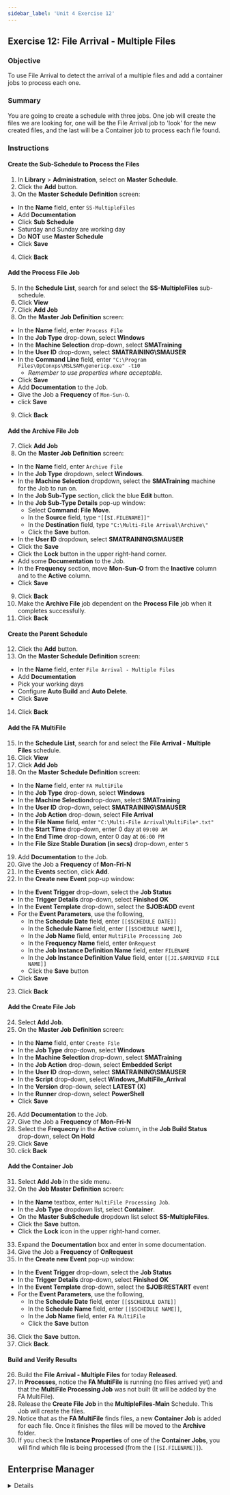 ```yaml
---
sidebar_label: 'Unit 4 Exercise 12'
---
```


## Exercise 12: File Arrival - Multiple Files

### Objective

To use File Arrival to detect the arrival of a multiple files and add a container jobs to process each one.

### Summary

You are going to create a schedule with three jobs. One job will create the files we are looking for, one will be the File Arrival job to 'look' for the new created files, and the last will be a Container job to process each file found.

### Instructions

#### Create the Sub-Schedule to Process the Files

1.  In **Library** > **Administration**, select on **Master Schedule**. 
2.  Click the **Add** button.
3.  On the **Master Schedule Definition** screen:
* In the **Name** field, enter ```SS-MultipleFiles```
* Add **Documentation**
* Click **Sub Schedule**
* Saturday and Sunday are working day
* Do **NOT** use **Master Schedule**
* Click **Save**
4.  Click **Back**

#### Add the Process File Job

5.  In the **Schedule List**, search for and select the **SS-MultipleFiles** sub-schedule.
6.  Click **View**
7.  Click **Add Job**
8.  On the **Master Job Definition** screen:
* In the **Name** field, enter ```Process File```
* In the **Job Type** drop-down, select **Windows**
* In the **Machine Selection** drop-down, select **SMATraining**
* In the **User ID** drop-down, select **SMATRAINING\SMAUSER**
* In the **Command Line** field, enter ```"C:\Program Files\OpConxps\MSLSAM\genericp.exe" -t10```
  * _Remember to use properties where acceptable._
* Click **Save**
* Add **Documentation** to the Job. 
* Give the Job a **Frequency** of ```Mon-Sun-O```.
* click **Save**
9.  Click **Back**

#### Add the Archive File Job

7.  Click **Add Job**
8.  On the **Master Job Definition** screen:
* In the **Name** field, enter ```Archive File```
* In the **Job Type** dropdown, select **Windows**.
* In the **Machine Selection** dropdown, select the **SMATraining** machine for the Job to run on. 
* In the **Job Sub-Type** section, click the blue **Edit** button.
* In the **Job Sub-Type Details** pop-up window: 
  * Select **Command: File Move**.  
  * In the **Source** field, type ```"[[SI.FILENAME]]"```
  * In the **Destination** field, type ```"C:\Multi-File Arrival\Archive\"```
  * Click the **Save** button.
* In the **User ID** dropdown, select **SMATRAINING\SMAUSER**
* Click the **Save** 
* Click the **Lock** button in the upper right-hand corner.
* Add some **Documentation** to the Job.
* In the **Frequency** section, move **Mon-Sun-O** from the **Inactive** column and to the **Active** column.
* Click **Save**
9.  Click **Back**
10. Make the **Archive File** job dependent on the **Process File** job when it completes successfully.
11. Click **Back**

#### Create the Parent Schedule

12. Click the **Add** button.
13. On the **Master Schedule Definition** screen:
* In the **Name** field, enter ```File Arrival - Multiple Files```
* Add **Documentation**
* Pick your working days
* Configure **Auto Build** and **Auto Delete**.
* Click **Save**
14. Click **Back**

#### Add the FA MultiFile

15.  In the **Schedule List**, search for and select the **File Arrival - Multiple Files** schedule.
16.  Click **View**
17.  Click **Add Job**
18. On the **Master Schedule Definition** screen:
* In the **Name** field, enter ```FA MultiFile```
* In the **Job Type** drop-down, select **Windows**
* In the **Machine Selection**drop-down, select **SMATraining**
* In the **User ID** drop-down, select **SMATRAINING\SMAUSER**
* In the **Job Action** drop-down, select **File Arrival**
* In the **File Name** field, enter ```"C:\Multi-File Arrival\MultiFile*.txt"```
* In the **Start Time** drop-down, enter 0 day at ```09:00 AM```
* In the **End Time** drop-down, enter 0 day at ```06:00 PM```
* In the **File Size Stable Duration (in secs)** drop-down, enter ```5```
19. Add **Documentation** to the Job.
20. Give the Job a **Frequency** of **Mon-Fri-N**
21. In the **Events** section, click **Add**.
22. In the **Create new Event** pop-up window:
* In the **Event Trigger** drop-down, select the **Job Status**
* In the **Trigger Details** drop-down, select **Finished OK**
* In the **Event Template** drop-down, select the **$JOB:ADD** event
* For the **Event Parameters**, use the following, 
  * In the **Schedule Date** field, enter ```[[$SCHEDULE DATE]]```
  * In the **Schedule Name** field, enter ```[[$SCHEDULE NAME]]```,
  * In the **Job Name** field, enter ```MultiFile Processing Job```
  * In the **Frequency Name** field, enter ```OnRequest```
  * In the **Job Instance Definition Name** field, enter ```FILENAME```
  * In the **Job Instance Definition Value** field, enter ```[[JI.$ARRIVED FILE NAME]]```
  * Click the **Save** button
* Click **Save**
23. Click **Back**

#### Add the Create File Job

24. Select **Add Job**.
25. On the **Master Job Definition** screen:
* In the **Name** field, enter ```Create File```
* In the **Job Type** drop-down, select **Windows**
* In the **Machine Selection** drop-down, select **SMATraining**
* In the **Job Action** drop-down, select **Embedded Script**
* In the **User ID** drop-down, select **SMATRAINING\SMAUSER**
* In the **Script** drop-down, select **Windows_MultiFile_Arrival**
* In the **Version** drop-down, select **LATEST (X)**
* In the **Runner** drop-down, select **PowerShell**
* Click **Save**
26. Add **Documentation** to the Job.
27. Give the Job a **Frequency** of **Mon-Fri-N**
28. Select the **Frequecny** in the **Active** column, in the **Job Build Status** drop-down, select **On Hold**
29. Click **Save**
30. click **Back**

#### Add the Container Job

31.	Select **Add Job** in the side menu. 
32. On the **Job Master Definition** screen:
* In the **Name** textbox, enter ```MultiFile Processing Job```. 
* In the **Job Type** dropdown list, select **Container**.
* On the **Master SubSchedule** dropdown list select **SS-MultipleFiles**.
* Click the **Save** button.
* Click the **Lock** icon in the upper right-hand corner.
33. Expand the **Documentation** box and enter in some documentation.
34. Give the Job a **Frequency** of **OnRequest**
35. In the **Create new Event** pop-up window:
* In the **Event Trigger** drop-down, select the **Job Status**
* In the **Trigger Details** drop-down, select **Finished OK**
* In the **Event Template** drop-down, select the **$JOB:RESTART** event
* For the **Event Parameters**, use the following, 
  * In the **Schedule Date** field, enter ```[[$SCHEDULE DATE]]```
  * In the **Schedule Name** field, enter ```[[$SCHEDULE NAME]]```,
  * In the **Job Name** field, enter ```FA MultiFile```
  * Click the **Save** button
36. Click the **Save** button.
37. Click **Back**.

#### Build and Verify Results

26. Build the **File Arrival - Multiple Files** for today **Released**.
27. In **Processes**, notice the **FA MultiFile** is running (no files arrived yet) and that the **MultiFile Processing Job** was not built (It will be added by the FA MultiFile).
28. Release the **Create File Job** in the **MultipleFiles-Main** Schedule. This Job will create the files.
29. Notice that as the **FA MultiFile** finds files, a new **Container Job** is added for each file. Once it finishes the files will be moved to the **Archive** folder.
30. If you check the **Instance Properties** of one of the **Container Jobs**, you will find which file is being processed (from the ```[[SI.FILENAME]]```).



## Enterprise Manager

<details>

:::tip [Walkthrough Video - Unit 4 Exercise 12](../static/videobasic/U4E12.mp4)

:::


1. Create a new **Main Schedule** using the default settings. Name it ** File Arrival - Multiple Files**. Add **Documentation** to the Schedule. 
2. Add a **Windows FA MultiFile** to the **MultipleFiles-Main** Schedule.
 * **Name**: **FA MultiFile**
 * **Job Type**: ```Windows```
 * **Primary Machine**: ```SMATraining```
 * **Job Action**: ```File Arrival```
 * **User ID**: ```SMATRAINING\SMAUSER```
 * **File Name**: ```"C:\Multi-File Arrival\MultiFile*.txt"```
 * **Start Time**: ```0900```
 * **End Time**: ```1700```
 * **File Size Stable Duration (in secs)**: ```5```
3. Give the Job the ```Mon-Fri-N``` Frequency.
4. On the **Events** tab, Add a new Event
 * On the **Event Trigger** screen select the **Job Status** radio button, click **Next**.
 * On the **Trigger Details** screen for **Job Status**, select **Finished OK**, click **Next**.
 * On the **Event Definition** screen, for the **Event Template** select:   

 ```$JOB:ADD,<Schedule date>,<Schedule name>,<Job name>,<Frequency name>,[Job instance property definitions]```

 * For the **Event Parameters**, use the following, 

 ```[[$SCHEDULE DATE]],[[$SCHEDULE NAME]],MultiFile Processing Job,OnRequest,FILENAME=[[JI.$ARRIVED FILE NAME]]```

 click **Finish**.
6. Still in the **Job Master** tab and with the **MultipleFiles-Main** Schedule selected, add a new Job. This will be an **embedded script Job** (already configured) that will create the files.
 * **Name**: **Create File**
 * **Job Type**: ```Windows```
 * **Primary Machine**: ```SMATraining```
 * **Job Action**: ```Embedded Script```
 * **User ID**: ```SMATRAINING\SMAUSER```
 * **Script**: ```Windows_MultiFile_Arrival```
 * **Version**: ```LATEST```
 * **Runner**: ```PowerShell```
 * **Arguments**: Do not type anything (leave it blank)
7. Give the Job the ```Mon-Fri-N``` Frequency.
8. Give the Job a **Job Build Status**, of ```On Hold```.
9. Add **Documentation** to the Job.
10. Outside of OpCon verify that the follow folder exists:
```C:\Multi-File Arrival```
11. Back to **Enterprise Manager**, create a new **Schedule**, name it **MultipleFiles-SubSchedule**.
12. Under the **Schedule Properties** frame, mark it as a **SubSchedule**.
13. Add **Documentation** to the SubSchedule.
14. Leave the other fields with the **default values**.
15. Under the **Administration** topic, Double-Click on **Job Master**. 
16. In the **Schedule** drop-down list, select **MultipleFiles-SubSchedule**.
17. Click the **Add** button on the **Job Master** toolbar.
18. In the **Name** textbox, enter **Process File**.
19. Run the **Windows Genericp program** in the **Command Line**.
 * Example: ```"[[MI.PathWindows]]\genericp.exe" -t10 -e0```
20. Give the Job a **Frequency** of ```Mon-Fri-N```.
21. Add **Documentation** to the Job. 
22. With the **MultipleFiles-SubSchedule** selected, click the **Add** button on the **Job Master** toolbar. 
 * **Name**: **Archive File**
 * **Job Type**: ```Windows```
 * **Job Sub-Type**: ```Command: File Move```
 * **Primary Machine**: ```SMATraining```
 * **User ID**: ```SMATTRAINING\SMAUSER```
 * **Source**: ```“[[SI.FILENAME]]”```
 * **Destination**: ```“C:\Multi-File Arrival\Archive\”```
23. Click the **Save** button.
24. Give the Job a **Frequency** of ```Mon-Fri-N```.
25. Add **Documentation** to the Job.
26. Make the **Archive File Job** dependent on the **Process File Job** completing successfully.
27. In the **Job Master**, be sure you have the **MultipleFiles-Main** Schedule selected.
28. Add a Job to the **MultipleFiles-Main** Schedule.
 * Click the **Add** button on the **Job Master** toolbar. 
 * In the **Name** textbox, enter **MultiFile Processing Job**.
 * In the **Job Type** drop-down list, select **Container**.
 * In the **Schedule to run as SubSchedule** drop down select **MultipleFiles-SubSchedule**.
 * Click the **Save** button.
29. Give the Job a **Frequency** of ```OnRequest```.
30. Add **Documentation** to the Job.
31. In the **Events** box, **Add** a new Event.
 * For **Event Trigger** select the **Job Status** radio button, click **Next**.
 * For **Job Status**, select **Finished OK**, click **Next**.
 * For **Event Template** select:   
 ```$JOB:RESTART <Schedule date>,<Schedule name>,<Job name>```

 * For the **Event Parameters**, use the following:   
 ```[[$SCHEDULE DATE]],[[$SCHEDULE NAME]],FA MultiFile ```

32. Build the ** File Arrival - Multiple Files** for today **Released**.
33. In a View, notice the **FA MultiFile** is running (no files arrived yet) and that the **MultiFile Processing Job** was not built (```OnRequest``` – It will be added by the FA MultiFile).
35. Release the **Create File Job** in the **MultipleFiles-Main** Schedule. This Job will create the files.
36. Notice that as the **FA MultiFile** finds files, a new **Container Job** is added for each file. Once it finishes the files will be moved to the **Archive** folder.
37. If you check the **Instance Properties** of one of the **Container Jobs**, you will find which file is being processed (from the ```[[SI.FILENAME]]```).
 * Check the **Job Information**.

</details>
